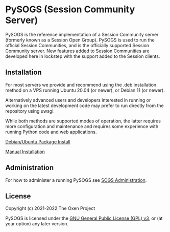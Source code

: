 # PySOGS (Session Community Server)

PySOGS is the reference implementation of a Session Community server (formerly known as a Session
Open Group). PySOGS is used to run the official Session Communities, and is the officially supported
Session Community server.  New features added to Session Communities are developed here in lockstep
with the support added to the Session clients.

## Installation

For most servers we provide and recommend using the .deb installation method on a VPS running Ubuntu
20.04 (or newer), or Debian 11 (or newer).

Alternatively advanced users and developers interested in running or working on the latest
development code may prefer to run directly from the repository using uwsgi.

While both methods are supported modes of operation, the latter requires more configuration and
maintenance and requires some experience with running Python code and web applications.

[Debian/Ubuntu Package Install](install-debs.md)

[Manual Installation](install-uwsgi.md)

## Administration

For how to administer a running PySOGS see [SOGS Administration](administration.md).

## License

Copyright (c) 2021-2022 The Oxen Project

PySOGS is licensed under the [GNU General Public License (GPL) v3](LICENSE.txt), or (at your option)
any later version.
